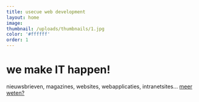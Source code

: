 ```yaml
---
title: usecue web development
layout: home
image:
thumbnail: /uploads/thumbnails/1.jpg
color: '#ffffff'
order: 1
---
```



# we make IT happen!

nieuwsbrieven, magazines, websites, webapplicaties, intranetsites... [meer weten?](/contact)